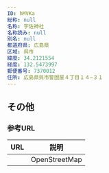 ```yaml
---
ID: hMVKa
総称: null
名称: 宇佐神社
名称読み: null
別名: null
都道府県: 広島県
区域: 呉市
緯度: 34.2121554
経度: 132.5473997
郵便番号: 7370012
住所: 広島県呉市警固屋４丁目１４−３１
---
```


## その他

### 参考URL

| URL | 説明          |
| --- | ------------- |
|     | OpenStreetMap |
